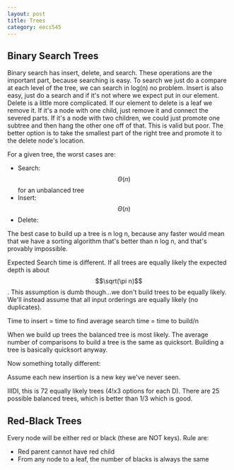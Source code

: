 ```yaml
---
layout: post
title: Trees
category: eecs545
---
```

## Binary Search Trees
Binary search has insert, delete, and search. These operations are the important part, because searching is easy. To search we just do a compare at each level of the tree, we can search in log(n) no problem. Insert is also easy, just do a search and if it's not where we expect put in our element. Delete is a little more complicated. If our element to delete is a leaf we remove it. If it's a node with one child, just remove it and connect the severed parts. If it's a node with two children, we could just promote one subtree and then hang the other one off of that. This is valid but poor. The better option is to take the smallest part of the right tree and promote it to the delete node's location.

For a given tree, the worst cases are:

* Search: $$\Theta(n)$$ for an unbalanced tree
* Insert: $$\Theta(n)$$
* Delete: 

The best case to build up a tree is n log n, because any faster would mean that we have a sorting algorithm that's better than n log n, and that's provably impossible. 

Expected Search time is different. If all trees are equally likely the expected depth is about $$\sqrt(\pi n)$$. This assumption is dumb though...we don't build trees to be equally likely. We'll instead assume that all input orderings are equally likely (no duplicates). 

Time to insert = time to find
average search time = time to build/n

When we build up trees the balanced tree is most likely. The average number of comparisons to build a tree is the same as quicksort. Building a tree is basically quicksort anyway. 

Now something totally different:

Assume each new insertion is a new key we've never seen.

IIIDI, this is 72 equally likely trees (4!x3 options for each D). There are 25 possible balanced trees, which is better than 1/3 which is good. 

## Red-Black Trees
Every node will be either red or black (these are NOT keys). Rule are:

* Red parent cannot have red child
* From any node to a leaf, the number of blacks is always the same


